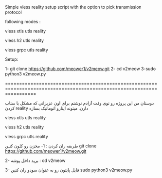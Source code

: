 Simple vless reality setup script with the option to pick transmission protocol

following modes : 

vless xtls utls reality

vless h2 utls reality

vless grpc utls reality

Setup:

1- git clone https://github.com/meower1/v2meow.git
2- cd v2meow
3-sudo python3 v2meow.py

=======================================================================================================================

دوستان من این پروژه رو توی وقت آزادم نوشتم برای اون عزیزانی که مشکل با ستاپ کردن reality دارن. میتونه اینارو اتوماتیک بسازه 

vless xtls utls reality

vless h2 utls reality

vless grpc utls reality

طریقه ران کردن : 
1- مخزن رو کلون کنین
git clone https://github.com/meower1/v2meow.git

2- برید داخل پوشه :
cd v2meow

3- فایل پایتون رو به عنوان سودو ران کنین 
sudo python3 v2meow.py
